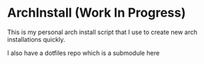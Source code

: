 # ArchInstall (Work In Progress)

This is my personal arch install script that I use to create new arch installations quickly.

I also have a dotfiles repo which is a submodule here
